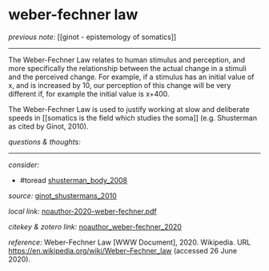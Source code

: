 # weber-fechner law

_previous note:_ [[ginot - epistemology of somatics]]

---

The Weber-Fechner Law relates to human stimulus and perception, and more specifically the relationship between the actual change in a stimuli and the perceived change. For example, if a stimulus has an initial value of x, and is increased by 10, our perception of this change will be very different if, for example the initial value is x+400. 

The Weber-Fechner Law is used to justify working at slow and deliberate speeds in [[somatics is the field which studies the soma]] (e.g. Shusterman as cited by Ginot, 2010). 


_questions & thoughts:_

--- 

_consider:_

- #toread [shusterman_body_2008](zotero://select/items/1_CWLAKHRM)

_source:_ [ginot_shustermans_2010](zotero://select/items/1_C3ITT6AR)

_local link:_ [noauthor-2020-weber-fechner.pdf](hook://file/lfZhYCwUV?p=RHJvcGJveC9BY3Rpb24=&n=noauthor-2020-weber-fechner.pdf)

_citekey & zotero link:_ [noauthor_weber-fechner_2020](zotero://select/items/1_XRHK774M)

_reference:_ Weber-Fechner Law [WWW Document], 2020. Wikipedia. URL <https://en.wikipedia.org/wiki/Weber–Fechner_law> (accessed 26 June 2020).


